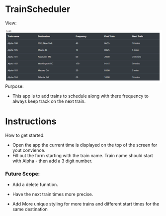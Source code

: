 # TrainScheduler

View:

<img src="assets/images/view.png" style="width='100%'">
Purpose:

- This app is to add trains to schedule along with there frequency to always keep track on the next train.

# Instructions

How to get started:

- Open the app the current time is displayed on the top of the screen for yout convience.
- Fill out the form starting with the train name. Train name should start with Alpha - then add a 3 digit number.

### Future Scope:

*   Add a delete funntion.

* Have the next train times more precise.

* Add More unique styling for more trains and different start times for the same destination
